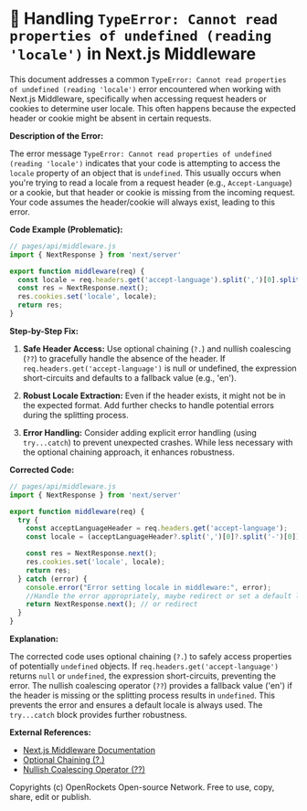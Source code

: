 # 🐞 Handling `TypeError: Cannot read properties of undefined (reading 'locale')` in Next.js Middleware


This document addresses a common `TypeError: Cannot read properties of undefined (reading 'locale')` error encountered when working with Next.js Middleware, specifically when accessing request headers or cookies to determine user locale. This often happens because the expected header or cookie might be absent in certain requests.

**Description of the Error:**

The error message `TypeError: Cannot read properties of undefined (reading 'locale')` indicates that your code is attempting to access the `locale` property of an object that is `undefined`. This usually occurs when you're trying to read a locale from a request header (e.g., `Accept-Language`) or a cookie, but that header or cookie is missing from the incoming request.  Your code assumes the header/cookie will always exist, leading to this error.

**Code Example (Problematic):**

```javascript
// pages/api/middleware.js
import { NextResponse } from 'next/server'

export function middleware(req) {
  const locale = req.headers.get('accept-language').split(',')[0].split('-')[0]; //Potentially throws error
  const res = NextResponse.next();
  res.cookies.set('locale', locale);
  return res;
}
```

**Step-by-Step Fix:**

1. **Safe Header Access:** Use optional chaining (`?.`) and nullish coalescing (`??`) to gracefully handle the absence of the header.  If `req.headers.get('accept-language')` is null or undefined, the expression short-circuits and defaults to a fallback value (e.g., 'en').

2. **Robust Locale Extraction:** Even if the header exists, it might not be in the expected format. Add further checks to handle potential errors during the splitting process.

3. **Error Handling:** Consider adding explicit error handling (using `try...catch`) to prevent unexpected crashes. While less necessary with the optional chaining approach, it enhances robustness.

**Corrected Code:**

```javascript
// pages/api/middleware.js
import { NextResponse } from 'next/server'

export function middleware(req) {
  try {
    const acceptLanguageHeader = req.headers.get('accept-language');
    const locale = (acceptLanguageHeader?.split(',')[0]?.split('-')[0]) ?? 'en'; //Defaults to 'en' if no header or malformed header

    const res = NextResponse.next();
    res.cookies.set('locale', locale);
    return res;
  } catch (error) {
    console.error("Error setting locale in middleware:", error);
    //Handle the error appropriately, maybe redirect or set a default locale.
    return NextResponse.next(); // or redirect
  }
}

```

**Explanation:**

The corrected code uses optional chaining (`?.`) to safely access properties of potentially `undefined` objects. If `req.headers.get('accept-language')` returns `null` or `undefined`, the expression short-circuits, preventing the error.  The nullish coalescing operator (`??`) provides a fallback value ('en') if the header is missing or the splitting process results in `undefined`. This prevents the error and ensures a default locale is always used. The `try...catch` block provides further robustness.

**External References:**

* [Next.js Middleware Documentation](https://nextjs.org/docs/app/building-your-application/routing/middleware)
* [Optional Chaining (?.)](https://developer.mozilla.org/en-US/docs/Web/JavaScript/Reference/Operators/Optional_chaining)
* [Nullish Coalescing Operator (??)](https://developer.mozilla.org/en-US/docs/Web/JavaScript/Reference/Operators/Nullish_coalescing_operator)


Copyrights (c) OpenRockets Open-source Network. Free to use, copy, share, edit or publish.

